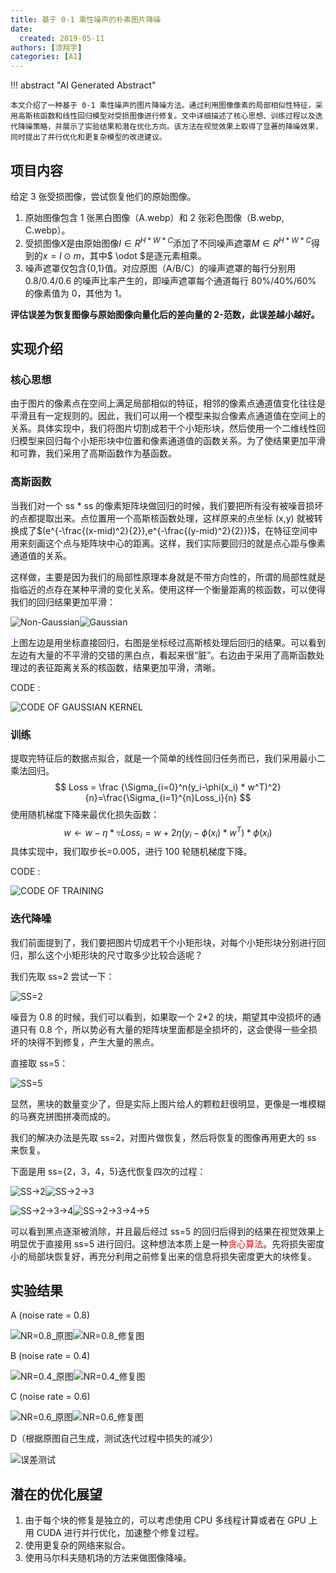 ```yaml
---
title: 基于 0-1 乘性噪声的朴素图片降噪
date:
  created: 2019-05-11
authors: [漆翔宇]
categories: [AI]
---
```


!!! abstract "AI Generated Abstract"

    本文介绍了一种基于 0-1 乘性噪声的图片降噪方法。通过利用图像像素的局部相似性特征，采用高斯核函数和线性回归模型对受损图像进行修复。文中详细描述了核心思想、训练过程以及迭代降噪策略，并展示了实验结果和潜在优化方向。该方法在视觉效果上取得了显著的降噪效果，同时提出了并行优化和更复杂模型的改进建议。

<!-- more -->

## 项目内容

给定 3 张受损图像，尝试恢复他们的原始图像。

1. 原始图像包含 1 张黑白图像（A.webp）和 2 张彩色图像（B.webp, C.webp）。
2. 受损图像$X$是由原始图像$I \in R ^ { H * W * C }$添加了不同噪声遮罩$M \in R ^ { H * W * C }$得到的$x=I \odot m$，其中$ \odot $是逐元素相乘。
3. 噪声遮罩仅包含{0,1}值。对应原图（A/B/C）的噪声遮罩的每行分别用 0.8/0.4/0.6 的噪声比率产生的，即噪声遮罩每个通道每行 80%/40%/60% 的像素值为 0，其他为 1。

**评估误差为恢复图像与原始图像向量化后的差向量的 2-范数，此误差越小越好。**

## 实现介绍

### 核心思想

由于图片的像素点在空间上满足局部相似的特征，相邻的像素点通道值变化往往是平滑且有一定规则的。因此，我们可以用一个模型来拟合像素点通道值在空间上的关系。具体实现中，我们将图片切割成若干个小矩形块，然后使用一个二维线性回归模型来回归每个小矩形块中位置和像素通道值的函数关系。为了使结果更加平滑和可靠，我们采用了高斯函数作为基函数。

### 高斯函数

当我们对一个 ss * ss 的像素矩阵块做回归的时候，我们要把所有没有被噪音损坏的点都提取出来。点位置用一个高斯核函数处理，这样原来的点坐标 (x,y) 就被转换成了$(e^{-\frac{(x-mid)^2}{2}},e^{-\frac{(y-mid)^2}{2}})$，在特征空间中用来刻画这个点与矩阵块中心的距离。这样，我们实际要回归的就是点心距与像素通道值的关系。

这样做，主要是因为我们的局部性原理本身就是不带方向性的，所谓的局部性就是指临近的点存在某种平滑的变化关系。使用这样一个衡量距离的核函数，可以使得我们的回归结果更加平滑：

![Non-Gaussian](./05-11-Image-Restoration-SimpleVersion.assets/1.webp)![Gaussian](./05-11-Image-Restoration-SimpleVersion.assets/2.webp)

上图左边是用坐标直接回归，右图是坐标经过高斯核处理后回归的结果。可以看到左边有大量的不平滑的交错的黑白点，看起来很“脏”。右边由于采用了高斯函数处理过的表征距离关系的核函数，结果更加平滑，清晰。

CODE :

![CODE OF GAUSSIAN KERNEL](./05-11-Image-Restoration-SimpleVersion.assets/0.webp)

### 训练

提取完特征后的数据点拟合，就是一个简单的线性回归任务而已，我们采用最小二乘法回归。
$$
Loss = \frac {\Sigma_{i=0}^n(y_i-\phi(x_i) * w^T)^2}{n}=\frac{\Sigma_{i=1}^{n}Loss_i}{n}
$$
使用随机梯度下降来最优化损失函数：
$$
w\leftarrow w-\eta * \triangledown Loss_i=w+2\eta(y_i-\phi(x_i) * w^T) * \phi(x_i)
$$
具体实现中，我们取步长=0.005，进行 100 轮随机梯度下降。

CODE :

![CODE OF TRAINING](./05-11-Image-Restoration-SimpleVersion.assets/3.webp)

### 迭代降噪

我们前面提到了，我们要把图片切成若干个小矩形块，对每个小矩形块分别进行回归，那么这个小矩形块的尺寸取多少比较合适呢？

我们先取 ss=2 尝试一下：

![SS=2](./05-11-Image-Restoration-SimpleVersion.assets/4.webp)

噪音为 0.8 的时候，我们可以看到，如果取一个 2*2 的块，期望其中没损坏的通道只有 0.8 个，所以势必有大量的矩阵块里面都是全损坏的，这会使得一些全损坏的块得不到修复，产生大量的黑点。

直接取 ss=5：

![SS=5](./05-11-Image-Restoration-SimpleVersion.assets/5.webp)

显然，黑块的数量变少了，但是实际上图片给人的颗粒赶很明显，更像是一堆模糊的马赛克拼图拼凑而成的。

我们的解决办法是先取 ss=2，对图片做恢复，然后将恢复的图像再用更大的 ss 来恢复。

下面是用 ss={2，3，4，5}迭代恢复四次的过程：

![SS->2](./05-11-Image-Restoration-SimpleVersion.assets/6.webp)![SS->2->3](./05-11-Image-Restoration-SimpleVersion.assets/7.webp)

![SS->2->3->4](./05-11-Image-Restoration-SimpleVersion.assets/8.webp)![SS->2->3->4->5](./05-11-Image-Restoration-SimpleVersion.assets/9.webp)

可以看到黑点逐渐被消除，并且最后经过 ss=5 的回归后得到的结果在视觉效果上明显优于直接用 ss=5 进行回归。这种想法本质上是一种<Font color=red>贪心算法</Font>。先将损失密度小的局部块恢复好，再充分利用之前修复出来的信息将损失密度更大的块修复。

## 实验结果

A (noise rate = 0.8)

![NR=0.8_原图](./05-11-Image-Restoration-SimpleVersion.assets/10.webp)![NR=0.8_修复图](./05-11-Image-Restoration-SimpleVersion.assets/9.webp)

B (noise rate = 0.4)

![NR=0.4_原图](./05-11-Image-Restoration-SimpleVersion.assets/11.webp)![NR=0.4_修复图](./05-11-Image-Restoration-SimpleVersion.assets/12.webp)

C (noise rate = 0.6)

![NR=0.6_原图](./05-11-Image-Restoration-SimpleVersion.assets/13.webp)![NR=0.6_修复图](./05-11-Image-Restoration-SimpleVersion.assets/14.webp)

D（根据原图自己生成，测试迭代过程中损失的减少）

![误差测试](./05-11-Image-Restoration-SimpleVersion.assets/15.webp)

## 潜在的优化展望

1. 由于每个块的修复是独立的，可以考虑使用 CPU 多线程计算或者在 GPU 上用 CUDA 进行并行优化，加速整个修复过程。
2. 使用更复杂的网络来拟合。
3. 使用马尔科夫随机场的方法来做图像降噪。
